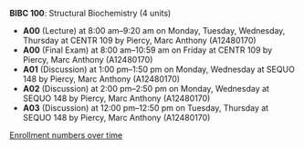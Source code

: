 **BIBC 100**: Structural Biochemistry (4 units)

- **A00** (Lecture) at 8:00 am–9:20 am on Monday, Tuesday, Wednesday, Thursday at CENTR 109 by Piercy, Marc Anthony (A12480170)
- **A00** (Final Exam) at 8:00 am–10:59 am on Friday at CENTR 109 by Piercy, Marc Anthony (A12480170)
- **A01** (Discussion) at 1:00 pm–1:50 pm on Monday, Wednesday at SEQUO 148 by Piercy, Marc Anthony (A12480170)
- **A02** (Discussion) at 2:00 pm–2:50 pm on Monday, Wednesday at SEQUO 148 by Piercy, Marc Anthony (A12480170)
- **A03** (Discussion) at 12:00 pm–12:50 pm on Tuesday, Thursday at SEQUO 148 by Piercy, Marc Anthony (A12480170)

[Enrollment numbers over time](./BIBC100.tsv)
